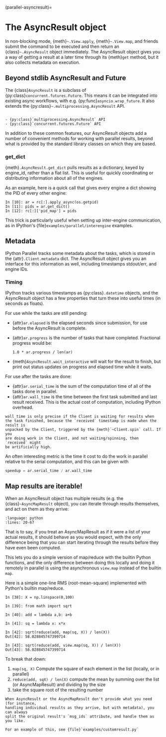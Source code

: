 (parallel-asyncresult)=

# The AsyncResult object

In non-blocking mode, {meth}`~.View.apply`, {meth}`~.View.map`, and friends
submit the command to be executed and then return an {class}`~.AsyncResult` object immediately.
The AsyncResult object gives you a way of getting a result at a later
time through its {meth}`get` method, but it also collects metadata
on execution.

## Beyond stdlib AsyncResult and Future

The {class}`AsyncResult` is a subclass of {py:class}`concurrent.futures.Future`.
This means it can be integrated into existing async workflows,
with e.g. {py:func}`asyncio.wrap_future`.
It also extends the {py:class}`~.multiprocessing.AsyncResult` API.

```{seealso}

- {py:class}`multiprocessing.AsyncResult` API
- {py:class}`concurrent.futures.Future` API
```

In addition to these common features,
our AsyncResult objects add a number of convenient methods for working with parallel results,
beyond what is provided by the standard library classes on which they are based.

### get_dict

{meth}`.AsyncResult.get_dict` pulls results as a dictionary,
keyed by engine_id, rather than a flat list. This is useful for quickly
coordinating or distributing information about all of the engines.

As an example, here is a quick call that gives every engine a dict showing
the PID of every other engine:

```ipython
In [10]: ar = rc[:].apply_async(os.getpid)
In [11]: pids = ar.get_dict()
In [12]: rc[:]['pid_map'] = pids
```

This trick is particularly useful when setting up inter-engine communication,
as in IPython's {file}`examples/parallel/interengine` examples.

## Metadata

IPython Parallel tracks some metadata about the tasks, which is stored
in the {attr}`.Client.metadata` dict. The AsyncResult object gives you an
interface for this information as well, including timestamps stdout/err,
and engine IDs.

### Timing

IPython tracks various timestamps as {py:class}`.datetime` objects,
and the AsyncResult object has a few properties that turn these into useful
times (in seconds as floats).

For use while the tasks are still pending:

- {attr}`ar.elapsed` is the elapsed seconds since submission, for use
  before the AsyncResult is complete.

- {attr}`ar.progress` is the number of tasks that have completed. Fractional progress
  would be:

  ```
  1.0 * ar.progress / len(ar)
  ```

- {meth}`AsyncResult.wait_interactive` will wait for the result to finish, but
  print out status updates on progress and elapsed time while it waits.

For use after the tasks are done:

- {attr}`ar.serial_time` is the sum of the computation time of all of the tasks
  done in parallel.
- {attr}`ar.wall_time` is the time between the first task submitted and last result
  received. This is the actual cost of computation, including IPython overhead.

```{note}
wall_time is only precise if the Client is waiting for results when
the task finished, because the `received` timestamp is made when the result is
unpacked by the Client, triggered by the {meth}`~Client.spin` call. If you
are doing work in the Client, and not waiting/spinning, then `received` might
be artificially high.
```

An often interesting metric is the time it cost to do the work in parallel
relative to the serial computation, and this can be given with

```python
speedup = ar.serial_time / ar.wall_time
```

## Map results are iterable!

When an AsyncResult object has multiple results (e.g. the {class}`~AsyncMapResult`
object), you can iterate through results themselves, and act on them as they arrive:

```{literalinclude} ../examples/itermapresult.py
:language: python
:lines: 20-67
```

That is to say, if you treat an AsyncMapResult as if it were a list of your actual
results, it should behave as you would expect, with the only difference being
that you can start iterating through the results before they have even been computed.

This lets you do a simple version of map/reduce with the builtin Python functions,
and the only difference between doing this locally and doing it remotely in parallel
is using the asynchronous `view.map` instead of the builtin `map`.

Here is a simple one-line RMS (root-mean-square) implemented with Python's builtin map/reduce.

```ipython
In [38]: X = np.linspace(0,100)

In [39]: from math import sqrt

In [40]: add = lambda a,b: a+b

In [41]: sq = lambda x: x*x

In [42]: sqrt(reduce(add, map(sq, X)) / len(X))
Out[42]: 58.028845747399714

In [43]: sqrt(reduce(add, view.map(sq, X)) / len(X))
Out[43]: 58.028845747399714
```

To break that down:

1. `map(sq, X)` Compute the square of each element in the list (locally, or in parallel)
2. `reduce(add, sqX) / len(X)` compute the mean by summing over the list (or AsyncMapResult)
   and dividing by the size
3. take the square root of the resulting number

```{seealso}
When AsyncResult or the AsyncMapResult don't provide what you need (for instance,
handling individual results as they arrive, but with metadata), you can always
split the original result's `msg_ids` attribute, and handle them as you like.

For an example of this, see {file}`examples/customresult.py`
```
